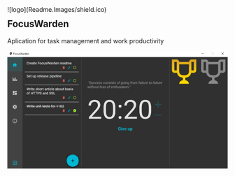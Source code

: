 <div style="float: left">
  ![logo](Readme.Images/shield.ico)
</div>

## FocusWarden

Aplication for task management and work productivity

![application preview](Readme.Images/preview.png)

